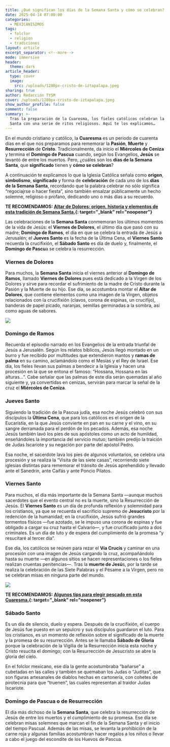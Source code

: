 ```yaml
---
title: ¿Qué significan los días de la Semana Santa y cómo se celebran?
date: 2025-04-14 07:00:00
categories:
  - MEXICANISIMOS
tags:
  - folclor
  - religion
  - tradiciones
layout: article
excerpt_separator: <!--more-->
mode: immersive
header:
  theme: dark
article_header:
  type: cover
  image:
    src: /uploads/1280px-cristo-de-iztapalapa.jpeg
sharing: true
author: Redacción TYSM
cover: /uploads/1280px-cristo-de-iztapalapa.jpeg
show_author_profile: false
comment: false
summary: >-
  Tras la preparación de la Cuaresma, los fieles católicos celebran la la Semana
  Santa con una serie de ritos religiosos. Aquí te los explicamos…
---
```

En el mundo cristiano y católico, la **Cuaresma** es un periodo de cuarenta días en el que nos preparamos para rememorar la **Pasión**, **Muerte** y **Resurrección** de **Cristo**. Tradicionalmente, da inicio el **Miércoles de Ceniza** y termina el **Domingo de Pascua** cuando, según los Evangelios, **Jesús** se levantó de entre los muertos. Pero, ¿cuáles son los **días de la Semana Santa**, que **significado** tienen y **cómo se celebran**?

A continuación te explicamos lo que la Iglesia Católica señala como **origen**, **simbolismo**, **significado** y forma de **celebración** de cada uno de los **días de la Semana Santa**, recordando que la palabra celebrar no sólo significa “regociajrse o hacer fiesta”, sino también ensalzar públicamente un hecho solemne, religioso o profano, dedicando uno o más días a su recuerdo.

**TE RECOMENDAMOS:&nbsp;[Altar de Dolores: origen, historia y elementos de esta tradición de Semana Santa.](https://blog.tonoysumariachi.com/mexicanisimos/2023/03/29/altar-de-dolores-una-tradicion-previa-a-la-semana-santa.html){: target="_blank" rel="noopener"}**

Las celebraciones de la **Semana Santa** conmemoran los últimos momentos de la vida de Jesús: el **Viernes de Dolores**, el último día que pasó con su madre; **Domingo de Ramos**, el día en que se celebra la entrada de Jesús a Jerusalén; el **Jueves Santo** es la fecha de la Última Cena, el **Viernes Santo** recuerda la crucifixión, el **Sábado Santo** es día de duelo y, finalmente, el **Domingo de Pascu**a se celebra la resurrección.

### Viernes de Dolores

Para muchos, la **Semana Santa** inicia el viernes anterior al **Domingo de Ramos**, llamado **Viernes de Dolores** pues está dedicado a la Virgen de los Dolores y sirve para recordar el sufrimiento de la madre de Cristo durante la Pasión y la Muerte de su hijo. Ese día, se acostumbra montar el **Altar de Dolores**, que contiene elementos como una imagen de la Virgen, objetos relacionados con la crucifixión (clavos, corona de espinas, un crucifijo), banderas de papel picado, naranjas, semillas germinadas a la sombra, así como aguas de sabores.

![](https://upload.wikimedia.org/wikipedia/commons/thumb/6/6b/Altar_de_Dolores_en_Actopan%2C_Hidalgo%2C_M%C3%A9xico_%282017%29_04.jpg/1024px-Altar_de_Dolores_en_Actopan%2C_Hidalgo%2C_M%C3%A9xico_%282017%29_04.jpg)

### Domingo de Ramos

Recuerda el episodio narrado en los Evangelios de la entrada triunfal de Jesús a Jerusalén. Según los relatos bíblicos, Jesús llegó montado en un burro y fue recibido por multitudes que extendieron mantos y **ramas de palma** en su camino, aclamándolo como el Mesías y el Rey de Israel. Ese día, los fieles llevan sus palmas a bendecir a la Iglesia y hacen una procesión en la que se entona el famoso: “Hossana, Hossana en las alturas…”. Cabe señalar que las palmas de este día serán quemadas al año siguiente y, ya convertidas en cenizas, servirán para marcar la señal de la cruz el **Miércoles de Ceniza**.

### Jueves Santo

Siguiendo la tradición de la Pascua judía, esa noche Jesús celebró con sus discípulos la **Última Cena**, que para los católicos es el origen de la Eucaristía, en la que Jesús convierte en pan en su carne y el vino, en su sangre derramada para el perdón de los pecados. Además, esa noche Jesús también lavó los pies de sus apóstoles como un acto de humildad, enseñándoles la importancia del servicio mutuo; también predijo la traición de Judas Iscariote y su negación por parte del apóstol Pedro.

Esa noche, el sacerdote lava los pies de algunos voluntarios, se celebra una procesión y se realiza la “Visita de las siete casas”, recorriendo siete iglesias distintas para rememorar el tránsito de Jesús aprehendido y llevado ante el Sanedrín, ante Caifás y ante Poncio Pilatos.

### Viernes Santo

Para muchos, el día más importante de la Semana Santa —aunque muchos sacerdotes que el evento central no es la muerte, sino la Resurrección de Jesús. El **Viernes Santo** es un día de profunda reflexión y solemnidad para los cristianos, ya que se recuerda el sacrificio supremo de **Jesucristo**&nbsp;por la redención de la humanidad; en la crucifixión, Jesús sufrió grandes tormentos físicos —fue azotado, se le impuso una corona de espinas y fue obligado a cargar su cruz hasta el Calvario—, y fue crucificado junto a dos criminales. Es un día de luto y de espera del cumplimiento de la promesa “y resucitaré al tercer día”.

Ese día, los católicos se reúnen para rezar el **Vía Crucis** y caminar en una procesión con una imagen de Jesús cargando la cruz, acompañándolo hasta su muerte —en algunos sitios se hacen representaciones o los fieles realizan cruentas penitencias—. Tras la **muerte de Jesú**s, por la tarde se realiza la celebración de las Siete Palabras y el Pésame a la Virgen, pero no se celebran misas en ninguna parte del mundo.

![](https://upload.wikimedia.org/wikipedia/commons/thumb/b/b1/Viernes_Santo_-_Toledo%2C_Espa%C3%B1a_-_b_-_2010.jpg/1024px-Viernes_Santo_-_Toledo%2C_Espa%C3%B1a_-_b_-_2010.jpg)

**TE RECOMENDAMOS: [Algunos tips para elegir pescado en esta Cuaresma.](https://blog.tonoysumariachi.com/gastronomia/2024/02/16/algunos-tips-para-elegir-pescado-durante-esta-cuaresma.html){: target="_blank" rel="noopener"}**

### ​​​​​Sábado Santo

Es un día de silencio, duelo y espera. Después de la crucifixión, el cuerpo de Jesús fue puesto en un sepulcro y sus discípulos guardaron el luto. Para los cristianos, es un momento de reflexión sobre el significado de la muerte y la promesa de su resurrección. Antes se le llamaba **Sábado de Gloria** porque la celebración de la Vigilia de la Resurrección inicia esta noche y Cristo resucita el domingo; con la Resurrección de Jesucristo se abre la gloria del cielo.

En el folclor mexicano, ese día la gente acostumbraba “bañarse” a cubetadas en las calles y también se quemaban los Judas o “Juditas”, que son figuras artesanales de diablos hechas en cartonería, con cohetes de pirotecnia para que “truenen”, las cuales representan al traidor Judas Iscariote.

### Domingo de Pascua o de Resurrección

El día más dichoso de la **Semana Santa**, que celebra la resurrección de Jesús de entre los muertos y el cumplimiento de su promesa. Ese día se celebran misas solemnes que marcan el fin de la Semana Santa y el inicio del tiempo Pascual. Además de las misas, se levanta la prohibición de la carne roja y algunas familias acostumbran hacer regalos a los niños o llevar a cabo el juego del escondite de los Huevos de Pascua.